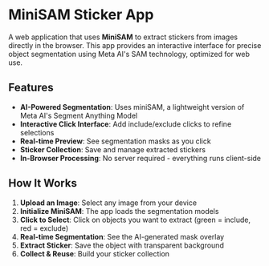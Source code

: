 # MiniSAM Sticker App

A web application that uses **MiniSAM** to extract stickers from images directly in the browser. This app provides an interactive interface for precise object segmentation using Meta AI's SAM technology, optimized for web use.

## Features

- **AI-Powered Segmentation**: Uses miniSAM, a lightweight version of Meta AI's Segment Anything Model
- **Interactive Click Interface**: Add include/exclude clicks to refine selections
- **Real-time Preview**: See segmentation masks as you click
- **Sticker Collection**: Save and manage extracted stickers
- **In-Browser Processing**: No server required - everything runs client-side

## How It Works

1. **Upload an Image**: Select any image from your device
2. **Initialize MiniSAM**: The app loads the segmentation models
3. **Click to Select**: Click on objects you want to extract (green = include, red = exclude)
4. **Real-time Segmentation**: See the AI-generated mask overlay
5. **Extract Sticker**: Save the object with transparent background
6. **Collect & Reuse**: Build your sticker collection
